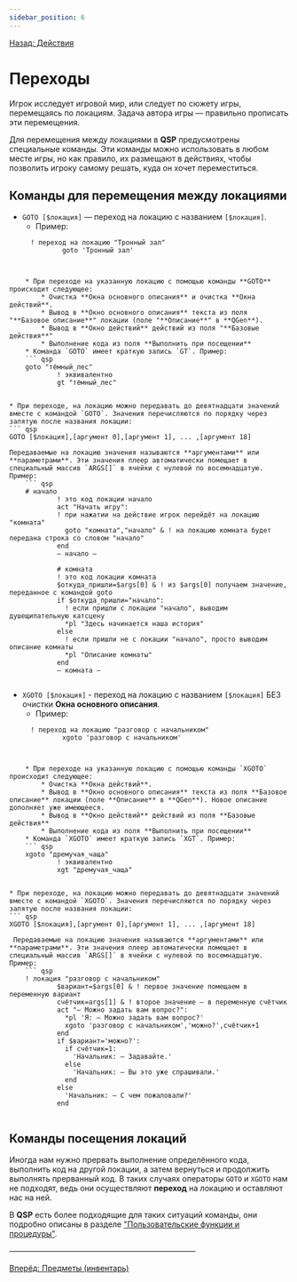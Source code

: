 ```yaml
---
sidebar_position: 6
---
```

[Назад: Действия](..\acts.md)

# Переходы

Игрок исследует игровой мир, или следует по сюжету игры, перемещаясь по локациям. Задача автора игры — правильно прописать эти перемещения.

Для перемещения между локациями в **QSP** предусмотрены специальные команды. Эти команды можно использовать в любом месте игры, но как правило, их размещают в действиях, чтобы позволить игроку самому решать, куда он хочет переместиться.

## Команды для перемещения между локациями

*  `GOTO [$локация]` — переход на локацию с названием `[$локация]`.
    * Пример:
    ``` qsp
      ! переход на локацию "Тронный зал"
              goto 'Тронный зал'
        
```

    * При переходе на указанную локацию с помощью команды **GOTO** происходит следующее:
        * Очистка **Окна основного описания** и очистка **Окна действий**.
        * Вывод в **Окно основного описания** текста из поля "**Базовое описание**" локации (поле "**Описание**" в **QGen**).
        * Вывод в **Окно действий** действий из поля "**Базовые действия**"
        * Выполнение кода из поля **Выполнить при посещении**
    * Команда `GOTO` имеет краткую запись `GT`. Пример:
    ``` qsp
    goto "тёмный_лес"
            ! эквивалентно
            gt "тёмный_лес"
        
```

    * При переходе, на локацию можно передавать до девятнадцати значений вместе с командой `GOTO`. Значения перечисляются по порядку через запятую после названия локации:
    ``` qsp
    GOTO [$локация],[аргумент 0],[аргумент 1], ... ,[аргумент 18]
        
```
Передаваемые на локацию значения называются **аргументами** или **параметрами**. Эти значения плеер автоматически помещает в специальный массив `ARGS[]` в ячейки с нулевой по восемнадцатую. Пример:
    ``` qsp
    # начало
            ! это код локации начало
            act "Начать игру":
            ! при нажатии на действие игрок перейдёт на локацию "комната"
              goto "комната","начало" & ! на локацию комната будет передана строка со словом "начало"
            end
            — начало —

            # комната
            ! это код локации комната
            $откуда_пришли=$args[0] & ! из $args[0] получаем значение, переданное с командой goto
            if $откуда_пришли="начало":
              ! если пришли с локации "начало", выводим душещипательную катсцену
              *pl "Здесь начинается наша история"
            else
              ! если пришли не с локации "начало", просто выводим описание комнаты
              *pl "Описание комнаты"
            end 
            — комната —
        
```

*  `XGOTO [$локация]` - переход на локацию с названием `[$локация]` БЕЗ очистки **Окна основного описания**.
    * Пример:
    ``` qsp
      ! переход на локацию "разговор с начальником"
              xgoto 'разговор с начальником'
        
```

    * При переходе на указанную локацию с помощью команды `XGOTO` происходит следующее:
        * Очистка **Окна действий**.
        * Вывод в **Окно основного описания** текста из поля **Базовое описание** локации (поле **Описание** в **QGen**). Новое описание дополняет уже имеющееся.
        * Вывод в **Окно действий** действий из поля **Базовые действия**
        * Выполнение кода из поля **Выполнить при посещении**
    * Команда `XGOTO` имеет краткую запись `XGT`. Пример:
    ``` qsp
    xgoto "дремучая_чаща"
            ! эквивалентно
            xgt "дремучая_чаща"
        
```

    * При переходе, на локацию можно передавать до девятнадцати значений вместе с командой `XGOTO`. Значения перечисляются по порядку через запятую после названия локации:
    ``` qsp
    XGOTO [$локация],[аргумент 0],[аргумент 1], ... ,[аргумент 18]
        
```
 Передаваемые на локацию значения называются **аргументами** или **параметрами**. Эти значения плеер автоматически помещает в специальный массив `ARGS[]` в ячейки с нулевой по восемнадцатую. Пример:
    ``` qsp
    ! локация "разговор с начальником"
            $вариант=$args[0] & ! первое значение помещаем в переменную вариант
            счётчик=args[1] & ! второе значение — в переменную счётчик
            act "— Можно задать вам вопрос?":
              *pl 'Я: — Можно задать вам вопрос?'
              xgoto 'разговор с начальником','можно?',счётчик+1
            end
            if $вариант='можно?':
              if счётчик=1:
                'Начальник: — Задавайте.'
              else
                'Начальник: — Вы это уже спрашивали.'
              end
            else
              'Начальник: — С чем пожаловали?'
            end
        
```


## Команды посещения локаций

Иногда нам нужно прервать выполнение определённого кода, выполнить код на другой локации, а затем вернуться и продолжить выполнять прерванный код. В таких случаях операторы `GOTO` и `XGOTO` нам не подходят, ведь они осуществляют **переход** на локацию и оставляют нас на ней.

В **QSP** есть более подходящие для таких ситуаций команды, они подробно описаны в разделе ["Пользовательские функции и процедуры"](..\programming\organizing.md).

————————————————————————

[Вперёд: Предметы (инвентарь)](..\objs.md)
